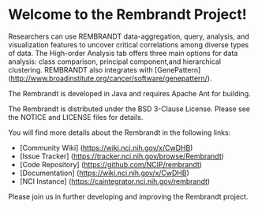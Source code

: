 Welcome to the Rembrandt Project!
=====================================

Researchers can use REMBRANDT data-aggregation, query, analysis, and visualization features to uncover critical 
correlations among diverse types of data. The High-order Analysis tab offers three main options for data 
analysis: class comparison, principal component,and hierarchical clustering. REMBRANDT also integrates with
[GenePattern] (http://www.broadinstitute.org/cancer/software/genepattern/).

The Rembrandt is developed in Java and requires Apache Ant for building.

The Rembrandt is distributed under the BSD 3-Clause License.
Please see the NOTICE and LICENSE files for details.

You will find more details about the Rembrandt in the following links:

 * [Community Wiki] (https://wiki.nci.nih.gov/x/CwDHB)
 * [Issue Tracker] (https://tracker.nci.nih.gov/browse/Rembrandt)
 * [Code Repository] (https://github.com/NCIP/rembrandt)
 * [Documentation] (https://wiki.nci.nih.gov/x/CwDHB)
 * [NCI Instance] (https://caintegrator.nci.nih.gov/rembrandt)
 

Please join us in further developing and improving the Rembrandt project.
